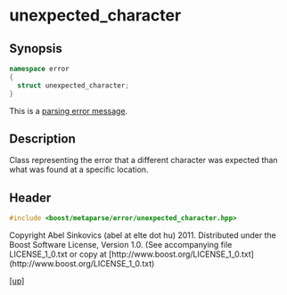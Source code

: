 # unexpected_character

## Synopsis

```cpp
namespace error
{
  struct unexpected_character;
}
```

This is a [parsing error message](parsing_error_message.html).

## Description

Class representing the error that a different character was expected than what
was found at a specific location.

## Header

```cpp
#include <boost/metaparse/error/unexpected_character.hpp>
```

<p class="copyright">
Copyright Abel Sinkovics (abel at elte dot hu) 2011.
Distributed under the Boost Software License, Version 1.0.
(See accompanying file LICENSE_1_0.txt or copy at
[http://www.boost.org/LICENSE_1_0.txt](http://www.boost.org/LICENSE_1_0.txt)
</p>

[[up]](reference.html)

